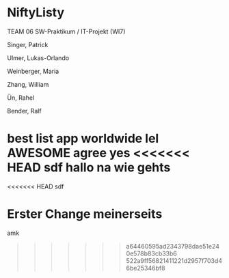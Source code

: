 # NiftyListy

TEAM 06 SW-Praktikum / IT-Projekt (WI7)

Singer, Patrick

Ulmer, Lukas-Orlando

Weinberger, Maria

Zhang, William

Ün, Rahel

Bender, Ralf

best list app worldwide
lel
AWESOME
agree
yes
<<<<<<< HEAD
sdf
hallo na wie gehts
=======
<<<<<<< HEAD
sdf

Erster Change meinerseits
=======

amk
>>>>>>> a64460595ad2343798dae51e240e578b83cb33b6
>>>>>>> 522a9ff56821411221d2957f703d46be25346bf8

